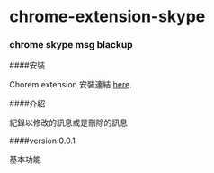 # chrome-extension-skype

### chrome skype msg blackup

####安裝

Chorem extension 安裝連結 [here](https://chrome.google.com/webstore/detail/skype-msg-blackup/bopmanphdonefabgffkabogcnmdhnmde "here").

####介紹

紀錄以修改的訊息或是刪除的訊息

####version:0.0.1

基本功能